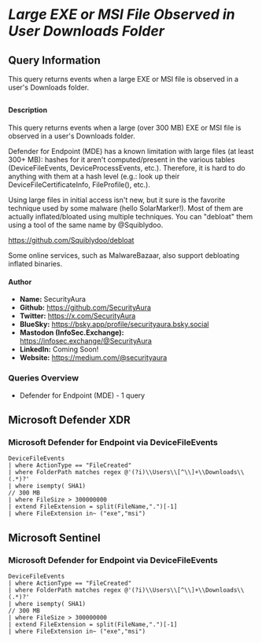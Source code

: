 # *Large EXE or MSI File Observed in User Downloads Folder*

## Query Information

This query returns events when a large EXE or MSI file is observed in a user's Downloads folder.

##

#### Description

This query returns events when a large (over 300 MB) EXE or MSI file is observed in a user's Downloads folder.

Defender for Endpoint (MDE) has a known limitation with large files (at least 300+ MB): hashes for it aren't computed/present in the various tables (DeviceFileEvents, DeviceProcessEvents, etc.). Therefore, it is hard to do anything with them at a hash level (e.g.: look up their DeviceFileCertificateInfo, FileProfile(), etc.).

Using large files in initial access isn't new, but it sure is the favorite technique used by some malware (hello SolarMarker!). Most of them are actually inflated/bloated using multiple techniques. You can "debloat" them using a tool of the same name by @Squiblydoo.

https://github.com/Squiblydoo/debloat

Some online services, such as MalwareBazaar, also support debloating inflated binaries.

#### Author <Optional>
- **Name:** SecurityAura
- **Github:** https://github.com/SecurityAura
- **Twitter:** https://x.com/SecurityAura
- **BlueSky:** https://bsky.app/profile/securityaura.bsky.social
- **Mastodon (InfoSec.Exchange):** https://infosec.exchange/@SecurityAura
- **LinkedIn:** Coming Soon!
- **Website:** https://medium.com/@securityaura

### Queries Overview ###

- Defender for Endpoint (MDE) - 1 query

## Microsoft Defender XDR ##
### Microsoft Defender for Endpoint via DeviceFileEvents ###
```KQL
DeviceFileEvents
| where ActionType == "FileCreated"
| where FolderPath matches regex @'(?i)\\Users\\[^\\]+\\Downloads\\(.*)?'
| where isempty( SHA1)
// 300 MB
| where FileSize > 300000000
| extend FileExtension = split(FileName,".")[-1]
| where FileExtension in~ ("exe","msi")
```
## Microsoft Sentinel ##
### Microsoft Defender for Endpoint via DeviceFileEvents ###
```KQL
DeviceFileEvents
| where ActionType == "FileCreated"
| where FolderPath matches regex @'(?i)\\Users\\[^\\]+\\Downloads\\(.*)?'
| where isempty( SHA1)
// 300 MB
| where FileSize > 300000000
| extend FileExtension = split(FileName,".")[-1]
| where FileExtension in~ ("exe","msi")
```
